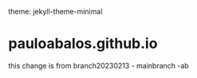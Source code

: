 theme: jekyll-theme-minimal
# pauloabalos.github.io
this change is from branch20230213 - mainbranch -ab
